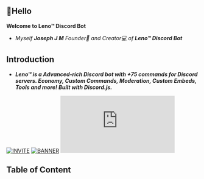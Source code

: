 ## 👋Hello

<b>Welcome to Leno™ Discord Bot</b>

- <i>Myself <b>Joseph J M</b> Founder👑 and Creator💻 of <b>Leno™ Discord Bot</b></i>

## Introduction

- <i><b>Leno™ is a Advanced-rich Discord bot with +75 commands for Discord servers. Economy, Custom Commands, Moderation, Custom Embeds, Tools and more! Built with Discord.js.</b></i>

[![INVITE](https://img.shields.io/badge/Invite-Leno%E2%84%A2-brightgreen)](https://discord.com/api/oauth2/authorize?client_id=860445158519341079&permissions=167441329270&redirect_uri=https%3A%2F%2Fdiscord.gg%2FqCZXvbNJ9d&response_type=code&scope=guilds.join%20bot%20applications.commands) 
[![BANNER](https://img.shields.io/badge/Join-Support%20Server-blue)](https://discord.gg/qCZXvbNJ9d) 
[![license](https://img.shields.io/npm/l/discord.js)](https://www.npmjs.com/package/discord.js?source=post_page-----7b5fe27cb6fa----------------------)
## Table of Content
